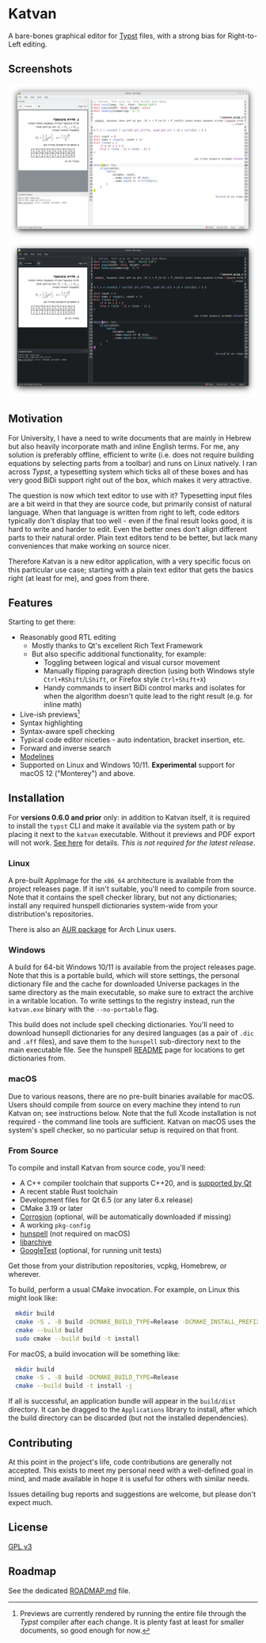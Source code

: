 # Katvan

A bare-bones graphical editor for [Typst](https://github.com/typst/typst) files, with a strong bias for Right-to-Left editing.

## Screenshots

![App Screenshot](.github/assets/screenshot.png)
![App Screenshot - Dark Mode](.github/assets/screenshot-dark.png)

## Motivation

For University, I have a need to write documents that are mainly in Hebrew but also heavily incorporate math and inline English terms. For me, any solution is preferably offline, efficient to write (i.e. does not require building equations by selecting parts from a toolbar) and runs on Linux natively. I ran across _Typst_, a typesetting system which ticks all of these boxes and has very good BiDi support right out of the box, which makes it very attractive.

The question is now which text editor to use with it? Typesetting input files are a bit weird in that they are source code, but primarily consist of natural language. When that language is written from right to left, code editors typically don't display that too well - even if the final result looks good, it is hard to write and harder to edit. Even the better ones don't align different parts to their natural order. Plain text editors tend to be better, but lack many conveniences that make working on source nicer.

Therefore Katvan is a new editor application, with a very specific focus on this particular use case; starting with a plain text editor that gets the basics right (at least for me), and goes from there.

## Features

Starting to get there:
- Reasonably good RTL editing
    - Mostly thanks to Qt's excellent Rich Text Framework
    - But also specific additional functionality, for example:
      - Toggling between logical and visual cursor movement
      - Manually flipping paragraph direction (using both Windows style `Ctrl+RShift`/`LShift`, or Firefox style `Ctrl+Shift+X`)
      - Handy commands to insert BiDi control marks and isolates for when the algorithm doesn't quite lead to the right result (e.g. for inline math)
- Live-ish previews[^1]
- Syntax highlighting
- Syntax-aware spell checking
- Typical code editor niceties - auto indentation, bracket insertion, etc.
- Forward and inverse search
- [Modelines](https://github.com/IgKh/katvan/wiki/Editor-Modelines)
- Supported on Linux and Windows 10/11. **Experimental** support for macOS 12 ("Monterey") and above.

[^1]: Previews are currently rendered by running the entire file through the _Typst_ compiler after each change. It is plenty fast at least for smaller documents, so good enough for now.

## Installation

For **versions 0.6.0 and prior** only: in addition to Katvan itself, it is required to install the `typst` CLI and make it available via the system path or by placing it next to the `katvan` executable. Without it previews and PDF export will not work. [See here](https://github.com/typst/typst#installation) for details. _This is not required for the latest release_.

### Linux

A pre-built AppImage for the `x86_64` architecture is available from the project releases page. If it isn't suitable, you'll need to compile from source. Note that it contains the spell checker library, but not any dictionaries; install any required hunspell dictionaries system-wide from your distribution's repositories.

There is also an [AUR package](https://aur.archlinux.org/packages/katvan) for Arch Linux users.

### Windows

A build for 64-bit Windows 10/11 is available from the project releases page. Note that this is a portable build, which will store settings, the personal dictionary file and the cache for downloaded Universe packages in the same directory as the main executable, so make sure to extract the archive in a writable location. To write settings to the registry instead, run the `katvan.exe` binary with the `--no-portable` flag.

This build does not include spell checking dictionaries. You'll need to download hunsepll dictionaries for any desired languages (as a pair of `.dic` and `.aff` files), and save them to the `hunspell` sub-directory next to the main executable file. See the hunspell [README](https://github.com/hunspell/hunspell?tab=readme-ov-file#dictionaries) page for locations to get dictionaries from.

### macOS

Due to various reasons, there are no pre-built binaries available for macOS. Users should compile from source on every machine they intend to run Katvan on; see instructions below. Note that the full Xcode installation is not required - the command line tools are sufficient. Katvan on macOS uses the system's spell checker, so no particular setup is required on that front.

### From Source

To compile and install Katvan from source code, you'll need:
- A C++ compiler toolchain that supports C++20, and is [supported by Qt](https://doc.qt.io/qt-6/supported-platforms.html)
- A recent stable Rust toolchain
- Development files for Qt 6.5 (or any later 6.x release)
- CMake 3.19 or later
- [Corrosion](https://github.com/corrosion-rs/corrosion) (optional, will be automatically downloaded if missing)
- A working `pkg-config`
- [hunspell](http://hunspell.github.io/) (not required on macOS)
- [libarchive](https://libarchive.org/)
- [GoogleTest](https://google.github.io/googletest/) (optional, for running unit tests)

Get those from your distribution repositories, vcpkg, Homebrew, or wherever.

To build, perform a usual CMake invocation. For example, on Linux this might look like:

```bash
  mkdir build
  cmake -S . -B build -DCMAKE_BUILD_TYPE=Release -DCMAKE_INSTALL_PREFIX=/usr/local
  cmake --build build
  sudo cmake --build build -t install
```

For macOS, a build invocation will be something like:

```bash
  mkdir build
  cmake -S . -B build -DCMAKE_BUILD_TYPE=Release
  cmake --build build -t install -j
```

If all is successful, an application bundle will appear in the `build/dist` directory. It can be dragged to the `Applications` library to install, after which the build directory can be discarded (but not the installed dependencies).

## Contributing

At this point in the project's life, code contributions are generally not accepted. This exists to meet my personal need with a well-defined goal in mind, and made available in hope it is useful for others with similar needs.

Issues detailing bug reports and suggestions are welcome, but please don't expect much.

## License

[GPL v3](https://choosealicense.com/licenses/gpl-3.0/)

## Roadmap

See the dedicated [ROADMAP.md](ROADMAP.md) file.
